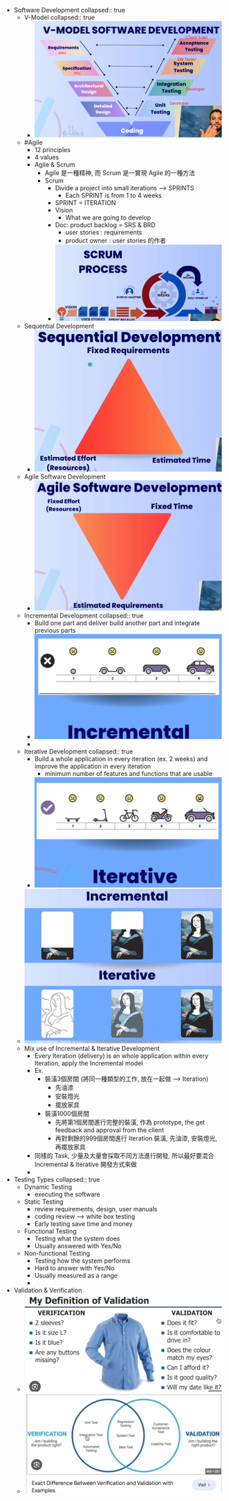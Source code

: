 - Software Development
  collapsed:: true
	- V-Model
	  collapsed:: true
		- ![image.png](../assets/image_1715146620863_0.png)
	- #Agile
		- 12 principles
		- 4 values
		- Agile & Scrum
			- Agile 是一種精神, 而 Scrum 是一實現 Agile 的一種方法
			- Scrum
				- Divide a project into small iterations --> SPRINTS
					- Each  SPRINT is  from 1 to 4 weeks
				- SPRINT = ITERATION
				- Vision
					- What we are going to develop
				- Doc: product backlog = SRS & BRD
					- user stories : requirements
					- product owner : user stories 的作者
				- ![image.png](../assets/image_1715147304060_0.png)
	- Sequential Development
		- ![image.png](../assets/image_1715147799514_0.png)
	- Agile Software Development
		- ![image.png](../assets/image_1715147870504_0.png)
	- Incremental Development
	  collapsed:: true
		- Build one part and deliver build another part and integrate previous parts
		- ![image.png](../assets/image_1715138633972_0.png)
		-
	- Iterative Development
	  collapsed:: true
		- Build a whole application in every iteration (ex. 2 weeks) and improve the application in every iteration
			- minimum number of features and functions that are usable
		- ![image.png](../assets/image_1715138619883_0.png)
	- ![image.png](../assets/image_1715138867066_0.png)
	- Mix use of Incremental & Iterative Development
		- Every Iteration (delivery) is an whole application within every Iteration, apply the Incremental model
		- Ex.
			- 裝潢3個房間 (將同一種類型的工作, 放在一起做 --> Iteration)
				- 先油漆
				- 安裝燈光
				- 擺放家具
			- 裝潢1000個房間
				- 先將第1個房間進行完整的裝潢, 作為 prototype, the get feedback and approval from the client
				- 再對剩餘的999個房間進行 Iteration 裝潢, 先油漆, 安裝燈光, 再擺放家具
		- 同樣的 Task, 少量及大量會採取不同方法進行開發, 所以最好要混合 Incremental & Iterative 開發方式來做
		-
- Testing Types
  collapsed:: true
	- Dynamic Testing
		- executing the software
	- Static Testing
		- review requirements, design, user manuals
		- coding review --> white box testing
		- Early testing save time and money
	- Functional Testing
		- Testing what the system does
		- Usually answered with Yes/No
	- Non-functional Testing
		- Testing how the system performs
		- Hard to answer with Yes/No
		- Usually measured as a range
		-
- Validation & Verification
	- ![image.png](../assets/image_1715309692813_0.png)
	- ![image.png](../assets/image_1715309743408_0.png)